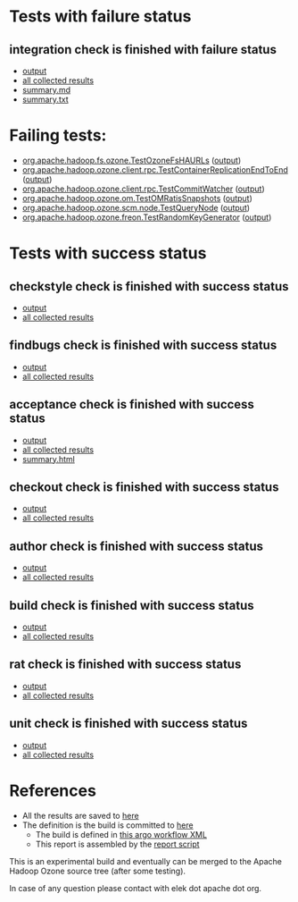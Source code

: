 # Tests with failure status

## integration check is finished with failure status

   * [output](https://raw.githubusercontent.com/elek/ozone-ci/master/pr/pr-hdds-2160-w2gr9/integration/output.log)
   * [all collected results](https://github.com/elek/ozone-ci/tree/master/pr/pr-hdds-2160-w2gr9/integration)
   * [summary.md](https://github.com/elek/ozone-ci/tree/master/pr/pr-hdds-2160-w2gr9/integration/summary.md)
   * [summary.txt](https://github.com/elek/ozone-ci/tree/master/pr/pr-hdds-2160-w2gr9/integration/summary.txt)

# Failing tests: 

 * [org.apache.hadoop.fs.ozone.TestOzoneFsHAURLs](hadoop-ozone/ozonefs/org.apache.hadoop.fs.ozone.TestOzoneFsHAURLs.txt) ([output](hadoop-ozone/ozonefs/org.apache.hadoop.fs.ozone.TestOzoneFsHAURLs-output.txt/))
 * [org.apache.hadoop.ozone.client.rpc.TestContainerReplicationEndToEnd](hadoop-ozone/integration-test/org.apache.hadoop.ozone.client.rpc.TestContainerReplicationEndToEnd.txt) ([output](hadoop-ozone/integration-test/org.apache.hadoop.ozone.client.rpc.TestContainerReplicationEndToEnd-output.txt/))
 * [org.apache.hadoop.ozone.client.rpc.TestCommitWatcher](hadoop-ozone/integration-test/org.apache.hadoop.ozone.client.rpc.TestCommitWatcher.txt) ([output](hadoop-ozone/integration-test/org.apache.hadoop.ozone.client.rpc.TestCommitWatcher-output.txt/))
 * [org.apache.hadoop.ozone.om.TestOMRatisSnapshots](hadoop-ozone/integration-test/org.apache.hadoop.ozone.om.TestOMRatisSnapshots.txt) ([output](hadoop-ozone/integration-test/org.apache.hadoop.ozone.om.TestOMRatisSnapshots-output.txt/))
 * [org.apache.hadoop.ozone.scm.node.TestQueryNode](hadoop-ozone/integration-test/org.apache.hadoop.ozone.scm.node.TestQueryNode.txt) ([output](hadoop-ozone/integration-test/org.apache.hadoop.ozone.scm.node.TestQueryNode-output.txt/))
 * [org.apache.hadoop.ozone.freon.TestRandomKeyGenerator](hadoop-ozone/tools/org.apache.hadoop.ozone.freon.TestRandomKeyGenerator.txt) ([output](hadoop-ozone/tools/org.apache.hadoop.ozone.freon.TestRandomKeyGenerator-output.txt/))


# Tests with success status

## checkstyle check is finished with success status

   * [output](https://raw.githubusercontent.com/elek/ozone-ci/master/pr/pr-hdds-2160-w2gr9/checkstyle/output.log)
   * [all collected results](https://github.com/elek/ozone-ci/tree/master/pr/pr-hdds-2160-w2gr9/checkstyle)


## findbugs check is finished with success status

   * [output](https://raw.githubusercontent.com/elek/ozone-ci/master/pr/pr-hdds-2160-w2gr9/findbugs/output.log)
   * [all collected results](https://github.com/elek/ozone-ci/tree/master/pr/pr-hdds-2160-w2gr9/findbugs)


## acceptance check is finished with success status

   * [output](https://raw.githubusercontent.com/elek/ozone-ci/master/pr/pr-hdds-2160-w2gr9/acceptance/output.log)
   * [all collected results](https://github.com/elek/ozone-ci/tree/master/pr/pr-hdds-2160-w2gr9/acceptance)
   * [summary.html](https://elek.github.io/ozone-ci/pr/pr-hdds-2160-w2gr9/acceptance/summary.html)


## checkout check is finished with success status

   * [output](https://raw.githubusercontent.com/elek/ozone-ci/master/pr/pr-hdds-2160-w2gr9/checkout/output.log)
   * [all collected results](https://github.com/elek/ozone-ci/tree/master/pr/pr-hdds-2160-w2gr9/checkout)


## author check is finished with success status

   * [output](https://raw.githubusercontent.com/elek/ozone-ci/master/pr/pr-hdds-2160-w2gr9/author/output.log)
   * [all collected results](https://github.com/elek/ozone-ci/tree/master/pr/pr-hdds-2160-w2gr9/author)


## build check is finished with success status

   * [output](https://raw.githubusercontent.com/elek/ozone-ci/master/pr/pr-hdds-2160-w2gr9/build/output.log)
   * [all collected results](https://github.com/elek/ozone-ci/tree/master/pr/pr-hdds-2160-w2gr9/build)


## rat check is finished with success status

   * [output](https://raw.githubusercontent.com/elek/ozone-ci/master/pr/pr-hdds-2160-w2gr9/rat/output.log)
   * [all collected results](https://github.com/elek/ozone-ci/tree/master/pr/pr-hdds-2160-w2gr9/rat)


## unit check is finished with success status

   * [output](https://raw.githubusercontent.com/elek/ozone-ci/master/pr/pr-hdds-2160-w2gr9/unit/output.log)
   * [all collected results](https://github.com/elek/ozone-ci/tree/master/pr/pr-hdds-2160-w2gr9/unit)




# References

 * All the results are saved to [here](https://github.com/elek/ozone-ci/tree/master/pr/pr-hdds-2160-w2gr9/)
 * The definition is the build is committed to [here](https://github.com/elek/argo-ozone)
    * The build is defined in [this argo workflow XML](https://github.com/elek/argo-ozone/blob/master/ozone-build.yaml)
    * This report is assembled by the [report script](https://github.com/elek/argo-ozone/blob/master/scripts/report.sh)

This is an experimental build and eventually can be merged to the Apache Hadoop Ozone source tree (after some testing).

In case of any question please contact with elek dot apache dot org.
